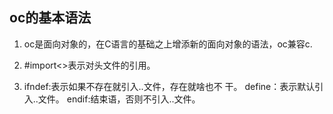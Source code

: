 ## oc的基本语法

 1.  oc是面向对象的，在C语言的基础之上增添新的面向对象的语法，oc兼容c.

 2.  #import<>表示对头文件的引用。
 3. ifndef:表示如果不存在就引入..文件，存在就啥也不 干。
   define：表示默认引入..文件。
   endif:结束语，否则不引入..文件。
